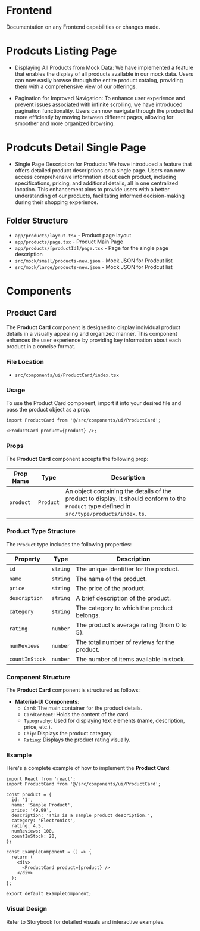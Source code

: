 # Frontend

Documentation on any Frontend capabilities or changes made.

# Prodcuts Listing Page

- Displaying All Products from Mock Data:
  We have implemented a feature that enables the display of all products available in our mock data. Users can now easily browse through the entire product catalog, providing them with a comprehensive view of our offerings.

- Pagination for Improved Navigation:
  To enhance user experience and prevent issues associated with infinite scrolling, we have introduced pagination functionality. Users can now navigate through the product list more efficiently by moving between different pages, allowing for smoother and more organized browsing.

# Prodcuts Detail Single Page

- Single Page Description for Products:
  We have introduced a feature that offers detailed product descriptions on a single page. Users can now access comprehensive information about each product, including specifications, pricing, and additional details, all in one centralized location. This enhancement aims to provide users with a better understanding of our products, facilitating informed decision-making during their shopping experience.

## Folder Structure

- `app/products/layout.tsx` - Product page layout
- `app/products/page.tsx` - Product Main Page
- `app/products/[productId]/page.tsx` - Page for the single page description
- `src/mock/small/products-new.json` - Mock JSON for Prodcut list
- `src/mock/large/products-new.json` - Mock JSON for Prodcut list

# Components

## Product Card

The **Product Card** component is designed to display individual product details in a visually appealing and organized manner. This component enhances the user experience by providing key information about each product in a concise format.

### File Location

- `src/components/ui/ProductCard/index.tsx`

### Usage

To use the Product Card component, import it into your desired file and pass the product object as a prop.

```tsx
import ProductCard from '@/src/components/ui/ProductCard';

<ProductCard product={product} />;
```

### Props

The **Product Card** component accepts the following prop:

| Prop Name | Type      | Description                                                                                                                                  |
| --------- | --------- | -------------------------------------------------------------------------------------------------------------------------------------------- |
| `product` | `Product` | An object containing the details of the product to display. It should conform to the `Product` type defined in `src/type/products/index.ts`. |

### Product Type Structure

The `Product` type includes the following properties:

| Property       | Type     | Description                                  |
| -------------- | -------- | -------------------------------------------- |
| `id`           | `string` | The unique identifier for the product.       |
| `name`         | `string` | The name of the product.                     |
| `price`        | `string` | The price of the product.                    |
| `description`  | `string` | A brief description of the product.          |
| `category`     | `string` | The category to which the product belongs.   |
| `rating`       | `number` | The product's average rating (from 0 to 5).  |
| `numReviews`   | `number` | The total number of reviews for the product. |
| `countInStock` | `number` | The number of items available in stock.      |

### Component Structure

The **Product Card** component is structured as follows:

- **Material-UI Components**:
  - `Card`: The main container for the product details.
  - `CardContent`: Holds the content of the card.
  - `Typography`: Used for displaying text elements (name, description, price, etc.).
  - `Chip`: Displays the product category.
  - `Rating`: Displays the product rating visually.

### Example

Here's a complete example of how to implement the **Product Card**:

```tsx
import React from 'react';
import ProductCard from '@/src/components/ui/ProductCard';

const product = {
  id: '1',
  name: 'Sample Product',
  price: '49.99',
  description: 'This is a sample product description.',
  category: 'Electronics',
  rating: 4.5,
  numReviews: 100,
  countInStock: 20,
};

const ExampleComponent = () => {
  return (
    <div>
      <ProductCard product={product} />
    </div>
  );
};

export default ExampleComponent;
```

### Visual Design

Refer to Storybook for detailed visuals and interactive examples.
